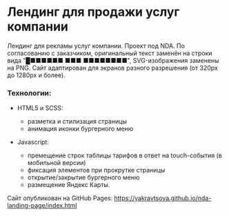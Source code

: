 # Лендинг для продажи услуг компании

Лендинг для рекламы услуг компании. Проект под NDA. По согласованию с заказчиком, оригинальный текст заменён на строки вида "█■■■■■■ ■■■ ■■■■■■■■", SVG-изображения заменены на PNG.
Сайт адаптирован для экранов разного разрешения (от 320px до 1280px и более).

### Технологии:
* HTML5 и SCSS: 
    - разметка и стилизация страницы
    - анимация иконки бургерного меню

* Javascript: 
    - премещение строк таблицы тарифов в ответ на touch-события (в мобильной версии)
    - фиксация элементов при прокрутке страницы
    - открытие/закрытие бургерного меню
    - размещение Яндекс Карты.

Сайт опубликован на GitHub Pages: https://yakravtsova.github.io/nda-landing-page/index.html